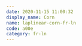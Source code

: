 ```yaml
---
date: 2020-11-15 11:00:32
display_name: Corn
name: laplinear-corn-fr-ln
code: a00e
category: fr-ln
---
```

